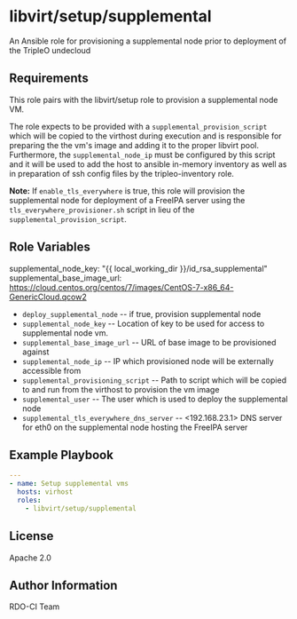 libvirt/setup/supplemental
==========================

An Ansible role for provisioning a supplemental node prior to deployment
of the TripleO undecloud

Requirements
------------

This role pairs with the libvirt/setup role to provision a supplemental node
VM.

The role expects to be provided with a `supplemental_provision_script` which
will be copied to the virthost during execution and is responsible for
preparing the the vm's image and adding it to the proper libvirt pool.
Furthermore, the `supplemental_node_ip` must be configured by this script and
it will be used to add the host to ansible in-memory inventory as well as
in preparation of ssh config files by the tripleo-inventory role.

**Note:** If `enable_tls_everywhere` is true, this role will provision the
supplemental node for deployment of a FreeIPA server using the
`tls_everywhere_provisioner.sh` script in lieu of the  `supplemental_provision_script`.

Role Variables
--------------

supplemental_node_key: "{{ local_working_dir }}/id_rsa_supplemental"
supplemental_base_image_url: https://cloud.centos.org/centos/7/images/CentOS-7-x86_64-GenericCloud.qcow2

* `deploy_supplemental_node` -- <false> if true, provision supplemental node
* `supplemental_node_key` -- Location of key to be used for access to
  supplemental node vm.
* `supplemental_base_image_url` -- URL of base image to be provisioned against
* `supplemental_node_ip` -- IP which provisioned node will be externally accessible from
* `supplemental_provisioning_script` -- Path to script which will be copied to and run from the
  virthost to provision the vm image
* `supplemental_user` -- <stack> The user which is used to deploy the supplemental node
* `supplemental_tls_everywhere_dns_server` -- <192.168.23.1> DNS server for eth0 on the supplemental
  node hosting the FreeIPA server

Example Playbook
----------------

```yaml
---
- name: Setup supplemental vms
  hosts: virhost
  roles:
    - libvirt/setup/supplemental
```

License
-------

Apache 2.0

Author Information
------------------

RDO-CI Team
